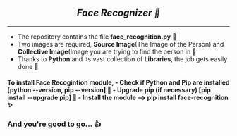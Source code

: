 <h2 align="center"> <i>Face Recognizer 🤡</i> </h2>
<hr> 


- The repository contains the file <b>face_recognition.py</b> 📁
- Two images are required, <b>Source Image</b>(The Image of the Person) and <b>Collective Image</b>(Image you are trying to find the person in 🌌
- Thanks to <b>Python</b> and its vast collection of <b>Libraries</b>, the job gets easily done 🙂

<h4> To install Face Recogintion module,
- Check if Python and Pip are installed [python --version, pip --version] 🐍
- Upgrade pip (if necessary) [pip install --upgrade pip] 🔧
- Install the module --> pip install face-recognition ✨
</h4>

<h3>And you're good to go… 👍</h3>
